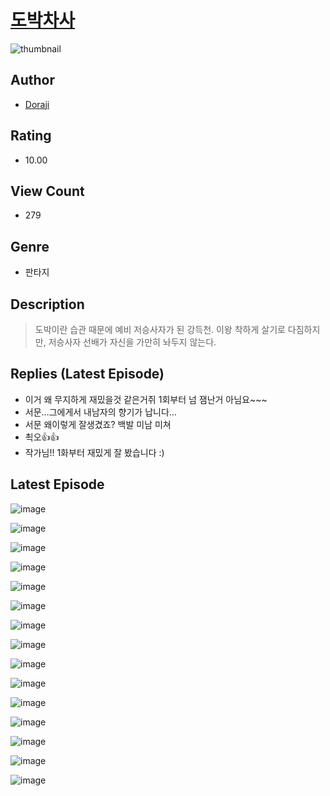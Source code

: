# [도박차사](https://comic.naver.com/challenge/list?titleId=810892)
![thumbnail](https://image-comic.pstatic.net/user_contents_data/challenge_comic/2023/05/24/upload_4136047602182612323_480x623.jpeg)

## Author
- [Doraji](https://comic.naver.com/artistTitle?id=367115)

## Rating
- 10.00

## View Count
- 279

## Genre
- 판타지

## Description
> 도박이란 습관 때문에 예비 저승사자가 된 강득천. 이왕 착하게 살기로 다짐하지만, 저승사자 선배가 자신을 가만히 놔두지 않는다.

## Replies (Latest Episode)
- 이거 왜 무지하게 재밌을것 같은거쥐 1회부터 넘 잼난거 아님요~~~
- 서문…그에게서 내남자의 향기가 납니다…
- 서문 왜이렇게 잘생겼죠? 백발 미남 미쳐
- 쵝오👍👍
- 작가님!! 1화부터 재밌게 잘 봤습니다 :)

## Latest Episode
![image](https://image-comic.pstatic.net/user_contents_data/challenge_comic/2023/05/24/367115/upload_7090133868488242787.jpeg)

![image](https://image-comic.pstatic.net/user_contents_data/challenge_comic/2023/05/24/367115/upload_3473740284762206264.jpeg)

![image](https://image-comic.pstatic.net/user_contents_data/challenge_comic/2023/05/24/367115/upload_3832624195027677793.jpeg)

![image](https://image-comic.pstatic.net/user_contents_data/challenge_comic/2023/05/24/367115/upload_7017790418640188979.jpeg)

![image](https://image-comic.pstatic.net/user_contents_data/challenge_comic/2023/05/24/367115/upload_3833463118893691747.jpeg)

![image](https://image-comic.pstatic.net/user_contents_data/challenge_comic/2023/05/24/367115/upload_7305791006273779766.jpeg)

![image](https://image-comic.pstatic.net/user_contents_data/challenge_comic/2023/05/24/367115/upload_3690530987260076597.jpeg)

![image](https://image-comic.pstatic.net/user_contents_data/challenge_comic/2023/05/24/367115/upload_7018408365734323298.jpeg)

![image](https://image-comic.pstatic.net/user_contents_data/challenge_comic/2023/05/24/367115/upload_3918755331796395576.jpeg)

![image](https://image-comic.pstatic.net/user_contents_data/challenge_comic/2023/05/24/367115/upload_7148958858157843510.jpeg)

![image](https://image-comic.pstatic.net/user_contents_data/challenge_comic/2023/05/24/367115/upload_3559310695581573428.jpeg)

![image](https://image-comic.pstatic.net/user_contents_data/challenge_comic/2023/05/24/367115/upload_3544672862837236279.jpeg)

![image](https://image-comic.pstatic.net/user_contents_data/challenge_comic/2023/05/24/367115/upload_3979323025028965477.jpeg)

![image](https://image-comic.pstatic.net/user_contents_data/challenge_comic/2023/05/24/367115/upload_3617625460176021041.jpeg)

![image](https://image-comic.pstatic.net/user_contents_data/challenge_comic/2023/05/24/367115/upload_4049358824096871731.jpeg)
